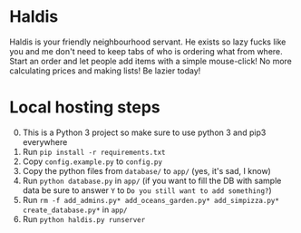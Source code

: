 Haldis
=======

Haldis is your friendly neighbourhood servant. He exists so lazy fucks like you and me don't need to keep tabs of who is ordering what from where.
Start an order and let people add items with a simple mouse-click!
No more calculating prices and making lists!
Be lazier today!

Local hosting steps
===================
0. This is a Python 3 project so make sure to use python 3 and pip3 everywhere
1. Run `pip install -r requirements.txt`
2. Copy `config.example.py` to `config.py`
3. Copy the python files from `database/` to `app/` (yes, it's sad, I know)
4. Run `python database.py` in `app/` (if you want to fill the DB with sample data be sure to answer `Y` to `Do you still want to add something?`)
5. Run `rm -f add_admins.py* add_oceans_garden.py* add_simpizza.py* create_database.py*` in `app/`
6. Run `python haldis.py runserver`
